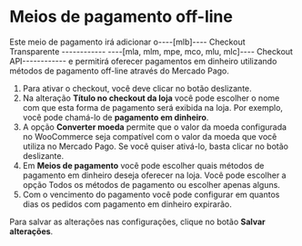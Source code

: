 # Meios de pagamento off-line

Este meio de pagamento irá adicionar o----[mlb]---- Checkout Transparente ------------ ----[mla, mlm, mpe, mco, mlu, mlc]---- Checkout API------------ e permitirá oferecer pagamentos em dinheiro utilizando métodos de pagamento off-line através do Mercado Pago.

1. Para ativar o checkout, você deve clicar no botão deslizante.
2. Na alteração **Título no checkout da loja** você pode escolher o nome com que esta forma de pagamento será exibida na loja. Por exemplo, você pode chamá-lo de **pagamento em dinheiro**.
3. A opção **Converter moeda** permite que o valor da moeda configurada no WooCommerce seja compatível com o valor da moeda que você utiliza no Mercado Pago. Se você quiser ativá-lo, basta clicar no botão deslizante.
4. Em **Meios de pagamento** você pode escolher quais métodos de pagamento em dinheiro deseja oferecer na loja. Você pode escolher a opção Todos os métodos de pagamento ou escolher apenas alguns.
5. Com o vencimento do pagamento você pode configurar em quantos dias os pedidos com pagamento em dinheiro expirarão.

Para salvar as alterações nas configurações, clique no botão **Salvar alterações**.